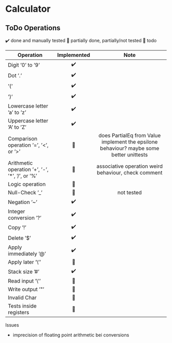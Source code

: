 # Calculator

## ToDo Operations

✔️ done and manually tested
🚧 partially done, partially/not tested
📝 todo

| Operation                                       | Implemented |                                          Note                                           |
|-------------------------------------------------|:-----------:|:---------------------------------------------------------------------------------------:|
| Digit ’0’ to ’9’                                |     ✔️      |                                                                                         |
| Dot ’.’                                         |     ✔️      |                                                                                         |
| ’(’                                             |     ✔️      |                                                                                         |
| ’)’                                             |     ✔️      |                                                                                         |
| Lowercase letter ’a’ to ’z’                     |     ✔️      |                                                                                         |
| Uppercase letter ’A’ to ’Z’                     |     ✔️      |                                                                                         |
| Comparison operation ’=’, ’<’, or ’>’           |     🚧      | does PartialEq from Value implement the epsilone behaviour? maybe some better unittests |
| Arithmetic operation ’+’, ’-’, ’*’, ’/’, or ’%’ |     🚧      |                  associative operation weird behaviour, check comment                   |
| Logic operation                                 |     📝      |                                                                                         |
| Null-Check ’_’                                  |     🚧      |                                       not tested                                        |
| Negation ’~’                                    |     ✔️      |                                                                                         |
| Integer conversion ’?’                          |     ✔️      |                                                                                         |
| Copy ’!’                                        |     ✔️      |                                                                                         |
| Delete ’$’                                      |     ✔️      |                                                                                         |
| Apply immediately ’@’                           |     ✔️      |                                                                                         |
| Apply later ’\’’                                |     📝      |                                                                                         |
| Stack size ’#’                                  |     ✔️      |                                                                                         |
| Read input ’\’’                                 |     📝      |                                                                                         |
| Write output ’"’                                |     📝      |                         |
| Invalid Char                                    |     📝      |                                                                                         |
| Tests inside registers                          |     📝      |                                                                                         |

Issues
- imprecision of floating point arithmetic bei conversions
